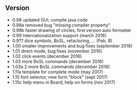 ## Version 

- 0.98   updated GUI, compile java code 
- 0.98a  removed bug "missing compiler property"
- 0.98b  faster drawing of circles, first version auto formatter
- 0.99 Internationalization support (march 2016)
- 0.9?? dice symbols, BoSL, refactoring, ... (Feb. 8)
- 1.00 smaller improvements and bug fixes (september 2016)
- 1.01 direct mode, bug fixes (november 2016)
- 1.02 click events (december 2016)
- 1.03 more BoSL commands (december 2016)
- 1.03a 2 more BoSL commands (december 2016)
- 1.11a template for complete mode (may 2017)
- 1.15  font selector, new form "block" (sept 2017)
- 1.15c help menu in Board, help on forms (nov 2017)
